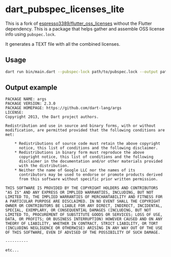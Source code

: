 # dart_pubspec_licenses_lite

This is a fork of [espresso3389/flutter_oss_licenses](https://github.com/espresso3389/flutter_oss_licenses) without the
Flutter dependency. This is a package that helps gather and assemble OSS license info using `pubspec.lock`.

It generates a TEXT file with all the combined licenses.

## Usage

```bash
dart run bin/main.dart --pubspec-lock path/to/pubspec.lock --output path/to/combined_licenses.txt
```

## Output example
```text
PACKAGE NAME: args
PACKAGE VERSION: 2.3.0
PACKAGE HOMEPAGE: https://github.com/dart-lang/args
LICENSE:
Copyright 2013, the Dart project authors. 

Redistribution and use in source and binary forms, with or without
modification, are permitted provided that the following conditions are
met:

    * Redistributions of source code must retain the above copyright
      notice, this list of conditions and the following disclaimer.
    * Redistributions in binary form must reproduce the above
      copyright notice, this list of conditions and the following
      disclaimer in the documentation and/or other materials provided
      with the distribution.
    * Neither the name of Google LLC nor the names of its
      contributors may be used to endorse or promote products derived
      from this software without specific prior written permission.

THIS SOFTWARE IS PROVIDED BY THE COPYRIGHT HOLDERS AND CONTRIBUTORS
"AS IS" AND ANY EXPRESS OR IMPLIED WARRANTIES, INCLUDING, BUT NOT
LIMITED TO, THE IMPLIED WARRANTIES OF MERCHANTABILITY AND FITNESS FOR
A PARTICULAR PURPOSE ARE DISCLAIMED. IN NO EVENT SHALL THE COPYRIGHT
OWNER OR CONTRIBUTORS BE LIABLE FOR ANY DIRECT, INDIRECT, INCIDENTAL,
SPECIAL, EXEMPLARY, OR CONSEQUENTIAL DAMAGES (INCLUDING, BUT NOT
LIMITED TO, PROCUREMENT OF SUBSTITUTE GOODS OR SERVICES; LOSS OF USE,
DATA, OR PROFITS; OR BUSINESS INTERRUPTION) HOWEVER CAUSED AND ON ANY
THEORY OF LIABILITY, WHETHER IN CONTRACT, STRICT LIABILITY, OR TORT
(INCLUDING NEGLIGENCE OR OTHERWISE) ARISING IN ANY WAY OUT OF THE USE
OF THIS SOFTWARE, EVEN IF ADVISED OF THE POSSIBILITY OF SUCH DAMAGE.

----------

etc...
```
